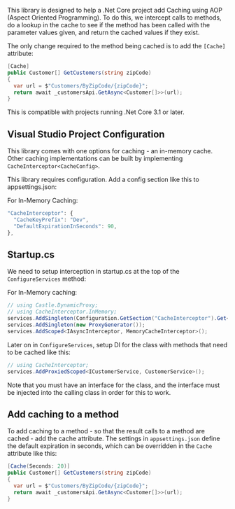 ﻿This library is designed to help a .Net Core project add Caching using AOP (Aspect Oriented Programming).  To do this, we intercept calls to methods, do a lookup in the cache to see if the method has been called with the parameter values given, and return the cached values if they exist.

The only change required to the method being cached is to add the `[Cache]` attribute:

``` c#
[Cache]
public Customer[] GetCustomers(string zipCode)
{
  var url = $"Customers/ByZipCode/{zipCode}";
  return await _customersApi.GetAsync<Customer[]>>(url);
}
```

This is compatible with projects running .Net Core 3.1 or later.


## Visual Studio Project Configuration
This library comes with one options for caching - an in-memory cache.  Other caching implementations can be built by implementing `CacheInterceptor<CacheConfig>`.

This library requires configuration.  Add a config section like this to appsettings.json:

For In-Memory Caching:
``` js
"CacheInterceptor": {
  "CacheKeyPrefix": "Dev",
  "DefaultExpirationInSeconds": 90,
},
```

## Startup.cs

We need to setup interception in startup.cs at the top of the `ConfigureServices` method:

For In-Memory caching:
``` c#
// using Castle.DynamicProxy;
// using CacheInterceptor.InMemory;
services.AddSingleton(Configuration.GetSection("CacheInterceptor").Get<MemoryCacheConfig>());
services.AddSingleton(new ProxyGenerator());
services.AddScoped<IAsyncInterceptor, MemoryCacheInterceptor>();
```


Later on in `ConfigureServices`, setup DI for the class with methods that need to be cached like this:

``` c#
// using CacheInterceptor;
services.AddProxiedScoped<ICustomerService, CustomerService>();
```

Note that you must have an interface for the class, and the interface must be injected into the calling class in order for this to work.


## Add caching to a method

To add caching to a method - so that the result calls to a method are cached - add the cache attribute.  The settings in `appsettings.json` define the default expiration in seconds, which can be overridden in the `Cache` attribute like this:

``` c#
[Cache(Seconds: 20)]
public Customer[] GetCustomers(string zipCode)
{
  var url = $"Customers/ByZipCode/{zipCode}";
  return await _customersApi.GetAsync<Customer[]>>(url);
}
```